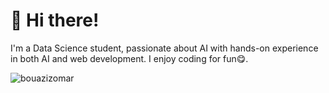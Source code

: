 # 👋 Hi there!

  
I'm a Data Science student, passionate about AI with hands-on experience in both AI and web development. I enjoy coding for fun😋.




<p><img align="center" src="https://github-readme-stats.vercel.app/api/top-langs?username=bouazizomar&show_icons=true&locale=en&layout=compact" alt="bouazizomar" /></p>
